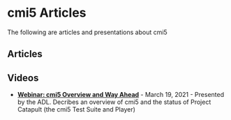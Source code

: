 # cmi5 Articles

The following are articles and presentations about cmi5



## Articles

## Videos

* **[Webinar: cmi5 Overview and Way Ahead](https://www.youtube.com/watch?v=JSIXnw3hoOg)** - March 19, 2021 - Presented by the ADL.   Decribes an overview of cmi5 and the status of Project Catapult (the cmi5 Test Suite and Player)

